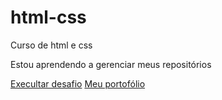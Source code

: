 # html-css
 Curso de html e css

Estou aprendendo a gerenciar meus repositórios

<a href= "https://gabriell-web.github.io/html-css/exercicios/desafio010/android.html"> Execultar desafio</a>
<a href= "https://gabriell-web.github.io/portofolio-gb/"> Meu portofólio</a>
